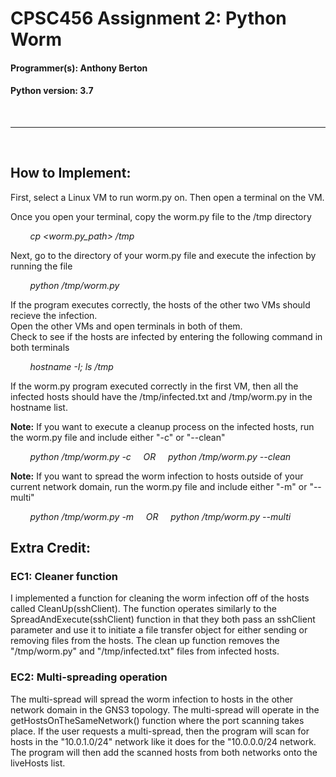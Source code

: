 # CPSC456 Assignment 2: Python Worm

#### Programmer(s): Anthony Berton
#### Python version: 3.7
<br>

---
<br>

## How to Implement:
First, select a Linux VM to run worm.py on. Then open a terminal on the VM. </br>

Once you open your terminal, copy the worm.py file to the /tmp directory

&nbsp;&nbsp;&nbsp;&nbsp;&nbsp;&nbsp;&nbsp;&nbsp;*cp <worm.py_path> /tmp*

Next, go to the directory of your worm.py file and execute the infection by running the file

&nbsp;&nbsp;&nbsp;&nbsp;&nbsp;&nbsp;&nbsp;&nbsp;*python /tmp/worm.py*

If the program executes correctly, the hosts of the other two VMs should recieve the infection.</br>
Open the other VMs and open terminals in both of them. </br>
Check to see if the hosts are infected by entering the following command in both terminals

&nbsp;&nbsp;&nbsp;&nbsp;&nbsp;&nbsp;&nbsp;&nbsp;*hostname -I; ls /tmp*

If the worm.py program executed correctly in the first VM, then all the infected hosts should have the /tmp/infected.txt and /tmp/worm.py in the hostname list.

**Note:** If you want to execute a cleanup process on the infected hosts, run the worm.py file and include either "-c" or "--clean"

&nbsp;&nbsp;&nbsp;&nbsp;&nbsp;&nbsp;&nbsp;&nbsp;*python /tmp/worm.py -c &nbsp;&nbsp;&nbsp; OR &nbsp;&nbsp;&nbsp; python /tmp/worm.py --clean*

**Note:** If you want to spread the worm infection to hosts outside of your current network domain, run the worm.py file and include either "-m" or "--multi"

&nbsp;&nbsp;&nbsp;&nbsp;&nbsp;&nbsp;&nbsp;&nbsp;*python /tmp/worm.py -m &nbsp;&nbsp;&nbsp; OR &nbsp;&nbsp;&nbsp; python /tmp/worm.py --multi*

## Extra Credit:

### EC1: Cleaner function
I implemented a function for cleaning the worm infection off of the hosts called CleanUp(sshClient). The function operates similarly to the SpreadAndExecute(sshClient) function in that they both pass an sshClient parameter and use it to initiate a file transfer object for either sending or removing files from the hosts. The clean up function removes the "/tmp/worm.py" and "/tmp/infected.txt" files from infected hosts.

### EC2: Multi-spreading operation
The multi-spread will spread the worm infection to hosts in the other network domain in the GNS3 topology. The multi-spread will operate in the getHostsOnTheSameNetwork() function where the port scanning takes place. If the user requests a multi-spread, then the program will scan for hosts in the "10.0.1.0/24" network like it does for the "10.0.0.0/24 network. The program will then add the scanned hosts from both networks onto the liveHosts list.
